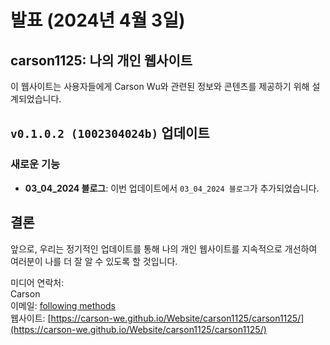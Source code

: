 # 발표 (2024년 4월 3일)

## carson1125: 나의 개인 웹사이트
이 웹사이트는 사용자들에게 Carson Wu와 관련된 정보와 콘텐츠를 제공하기 위해 설계되었습니다.

## `v0.1.0.2 (1002304024b)` 업데이트

### 새로운 기능
- **03_04_2024 블로그**: 이번 업데이트에서 `03_04_2024 블로그`가 추가되었습니다.

## 결론
앞으로, 우리는 정기적인 업데이트를 통해 나의 개인 웹사이트를 지속적으로 개선하여 여러분이 나를 더 잘 알 수 있도록 할 것입니다.

미디어 연락처:<br>
Carson<br>
이메일: [following methods](https://carson-we.github.io/contact.html)<br>
웹사이트: [https://carson-we.github.io/Website/carson1125/carson1125/](https://carson-we.github.io/Website/carson1125/carson1125/)
